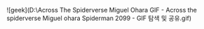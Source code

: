 ![geek](D:\Across The Spiderverse Miguel Ohara GIF - Across the spiderverse Miguel ohara Spiderman 2099 - GIF 탐색 및 공유.gif)

